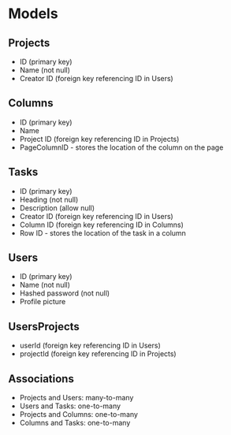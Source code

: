 # Models

## Projects

* ID (primary key)
* Name (not null)
* Creator ID (foreign key referencing ID in Users)

## Columns

* ID (primary key)
* Name
* Project ID (foreign key referencing ID in Projects)
* PageColumnID - stores the location of the column on the page

## Tasks

* ID (primary key)
* Heading (not null)
* Description (allow null)
* Creator ID (foreign key referencing ID in Users)
* Column ID (foreign key referencing ID in Columns)
* Row ID - stores the location of the task in a column

## Users

* ID (primary key)
* Name (not null)
* Hashed password (not null)
* Profile picture

## UsersProjects

* userId (foreign key referencing ID in Users)
* projectId (foreign key referencing ID in Projects)

## Associations

* Projects and Users: many-to-many
* Users and Tasks: one-to-many
* Projects and Columns: one-to-many
* Columns and Tasks: one-to-many
